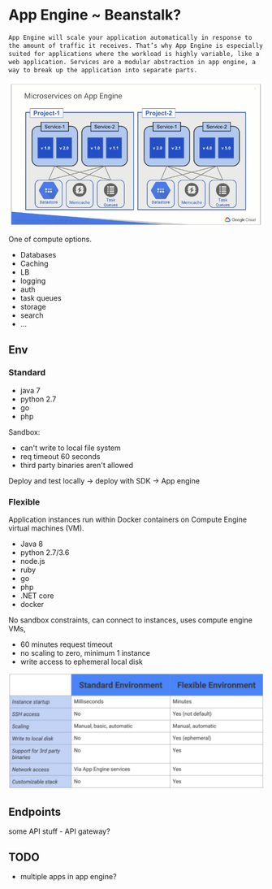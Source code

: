 # App Engine ~ Beanstalk?

```
App Engine will scale your application automatically in response to the amount of traffic it receives. That’s why App Engine is especially suited for applications where the workload is highly variable, like a web application. Services are a modular abstraction in app engine, a way to break up the application into separate parts.
```

![alt](./images/app-engine-services.png)

One of compute options.

- Databases
- Caching
- LB
- logging
- auth
- task queues
- storage
- search
- ...

## Env

### Standard

- java 7
- python 2.7
- go
- php

Sandbox:
- can't write to local file system
- req timeout 60 seconds
- third party binaries aren't allowed

Deploy and test locally -> deploy with SDK -> App engine

### Flexible

Application instances run within Docker containers on Compute Engine virtual machines (VM).

- Java 8
- python 2.7/3.6
- node.js
- ruby
- go
- php
- .NET core
- docker

No sandbox constraints, can connect to instances, uses compute engine VMs,

- 60 minutes request timeout
- no scaling to zero, minimum 1 instance
- write access to ephemeral local disk

![std-vs-flex](./images/app-enginge-std-vs-flex.png)

## Endpoints

some API stuff - API gateway?

## TODO

- multiple apps in app engine?
